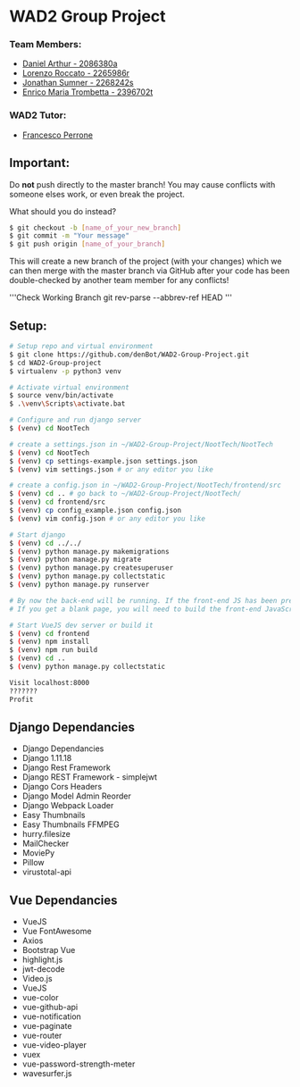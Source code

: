 # WAD2 Group Project

### Team Members:

- [Daniel Arthur - 2086380a](mailto:2086380a@student.gla.ac.uk)
- [Lorenzo Roccato - 2265986r](mailto:2265986r@student.gla.ac.uk)
- [Jonathan Sumner - 2268242s](mailto:2268242s@student.gla.ac.uk)
- [Enrico Maria Trombetta - 2396702t](mailto:2396702t@student.gla.ac.uk)

### WAD2 Tutor:

- [Francesco Perrone](http://mailto:f.perrone.1@research.gla.ac.uk)



## Important:

Do **not** push directly to the master branch! You may cause conflicts with someone elses work, or even break the project. 

What should you do instead?

```sh
$ git checkout -b [name_of_your_new_branch]
$ git commit -m "Your message"
$ git push origin [name_of_your_branch]
```

This will create a new branch of the project (with your changes) which we can then merge with the master branch via GitHub after your code has been double-checked by another team member for any conflicts!

'''Check Working Branch 
    git rev-parse --abbrev-ref HEAD
'''

## Setup:

```sh
# Setup repo and virtual environment
$ git clone https://github.com/denBot/WAD2-Group-Project.git
$ cd WAD2-Group-project
$ virtualenv -p python3 venv

# Activate virtual environment
$ source venv/bin/activate
$ .\venv\Scripts\activate.bat

# Configure and run django server
$ (venv) cd NootTech

# create a settings.json in ~/WAD2-Group-Project/NootTech/NootTech
$ (venv) cd NootTech
$ (venv) cp settings-example.json settings.json
$ (venv) vim settings.json # or any editor you like

# create a config.json in ~/WAD2-Group-Project/NootTech/frontend/src
$ (venv) cd .. # go back to ~/WAD2-Group-Project/NootTech/
$ (venv) cd frontend/src
$ (venv) cp config_example.json config.json
$ (venv) vim config.json # or any editor you like

# Start django
$ (venv) cd ../../
$ (venv) python manage.py makemigrations 
$ (venv) python manage.py migrate
$ (venv) python manage.py createsuperuser
$ (venv) python manage.py collectstatic
$ (venv) python manage.py runserver

# By now the back-end will be running. If the front-end JS has been pre-built and you can see the website, you can stop here.
# If you get a blank page, you will need to build the front-end JavaScript:

# Start VueJS dev server or build it
$ (venv) cd frontend
$ (venv) npm install
$ (venv) npm run build
$ (venv) cd ..
$ (venv) python manage.py collectstatic

Visit localhost:8000 
???????
Profit
```

## Django Dependancies
* Django Dependancies
* Django 1.11.18
* Django Rest Framework
* Django REST Framework - simplejwt
* Django Cors Headers
* Django Model Admin Reorder
* Django Webpack Loader
* Easy Thumbnails
* Easy Thumbnails FFMPEG
* hurry.filesize
* MailChecker
* MoviePy
* Pillow
* virustotal-api

## Vue Dependancies
* VueJS
* Vue FontAwesome
* Axios
* Bootstrap Vue
* highlight.js
* jwt-decode
* Video.js
* VueJS
* vue-color
* vue-github-api
* vue-notification
* vue-paginate
* vue-router
* vue-video-player
* vuex
* vue-password-strength-meter
* wavesurfer.js

